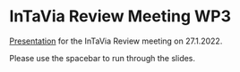 # InTaVia Review Meeting WP3

[Presentation](https://sennierer.github.io/intavia-review-meeting-2022/) for the InTaVia Review meeting on 27.1.2022.

Please use the spacebar to run through the slides.
